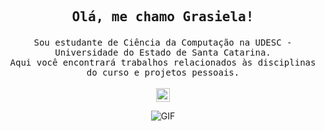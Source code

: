 ## <p align="center"> <samp>Olá, me chamo Grasiela!</samp> </p>

<p align="center">
  <samp>
    Sou estudante de Ciência da Computação na UDESC - Universidade do Estado de Santa Catarina. <br>Aqui você encontrará trabalhos relacionados às disciplinas do curso e projetos pessoais.
  </samp>
 <br><br>
  <a href="https://www.linkedin.com/in/ajay-singh-khalsa/">
    <img align="center" alt="Ajay's Linkdein" width="22px" src="https://cdn.jsdelivr.net/npm/simple-icons@v3/icons/linkedin.svg" />
  </a>

<p align="center">

<img align="center" alt="GIF" src="https://media.giphy.com/media/citBl9yPwnUOs/giphy.gif" />



